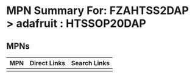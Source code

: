 



# MPN Summary For: FZAHTSS2DAP > adafruit : HTSSOP20DAP

## MPNs
  

|MPN|Direct Links|Search Links|
| :--- | :--- | :--- |
||||
